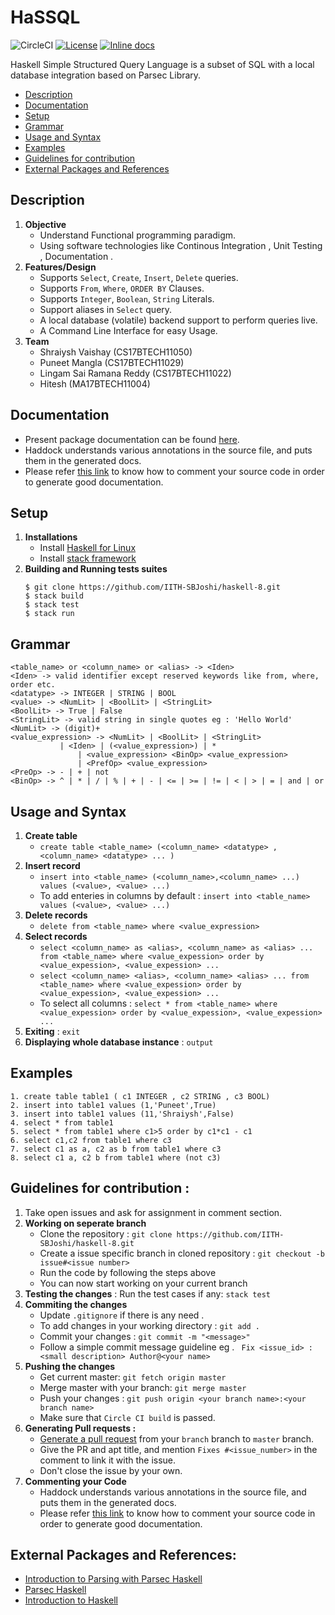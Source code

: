 # HaSSQL
![CircleCI](https://img.shields.io/circleci/build/github/sairamanareddy/HaSSQL?style=for-the-badge)
[![License](https://img.shields.io/badge/License-BSD--3-informational.svg?style=for-the-badge)](https://github.com/IITH-SBJoshi/haskell-8/blob/master/LICENSE)
[![Inline docs](https://img.shields.io/badge/Haddock-Reference-blue.svg?style=for-the-badge&logo=haskell)](http://104.211.220.36/docs/index.html)

Haskell Simple Structured Query Language is a subset of SQL with a local database integration based on Parsec Library.

* [Description](#description)
* [Documentation](#documentation)
* [Setup](#setup)
* [Grammar](#grammar)
* [Usage and Syntax](#usage-and-syntax)
* [Examples](#examples)
* [Guidelines for contribution](#guidelines-for-contribution)
* [External Packages and References](#external-packages-and-references)

## Description
1. **Objective**
	- Understand Functional programming paradigm.
	- Using software technologies like Continous Integration , Unit Testing , Documentation .
2. **Features/Design**
	- Supports ```Select```, ```Create```, ```Insert```, ```Delete``` queries.
	- Supports ```From```, ```Where```, ```ORDER BY``` Clauses.
	- Supports ```Integer```, ```Boolean```, ```String``` Literals.
	- Support aliases in ```Select``` query.
	- A local database (volatile) backend support to perform queries live.
	- A Command Line Interface for easy Usage.
3. **Team**
	- Shraiysh Vaishay (CS17BTECH11050)
	- Puneet Mangla (CS17BTECH11029)
	- Lingam Sai Ramana Reddy (CS17BTECH11022)
	- Hitesh (MA17BTECH11004)
  
## Documentation
  - Present package documentation can be found [here](http://104.211.220.36/docs/index.html).
  - Haddock understands various annotations in the source file, and puts them in the generated docs.
  - Please refer [this link](https://www.haskell.org/haddock/doc/html/markup.html) to know how to comment your source code in order to generate good documentation.
  
 ## Setup
 1. **Installations**
      - Install [Haskell for Linux](https://www.haskell.org/downloads/linux/)
      - Install [stack framework](https://docs.haskellstack.org/en/stable/README/)
 2. **Building and Running tests suites**
      ```
      $ git clone https://github.com/IITH-SBJoshi/haskell-8.git
      $ stack build
      $ stack test
      $ stack run
     ```
 ## Grammar
 ```
 <table_name> or <column_name> or <alias> -> <Iden>
 <Iden> -> valid identifier except reserved keywords like from, where, order etc.
 <datatype> -> INTEGER | STRING | BOOL
 <value> -> <NumLit> | <BoolLit> | <StringLit>
 <BoolLit> -> True | False
 <StringLit> -> valid string in single quotes eg : 'Hello World'
 <NumLit> -> (digit)+
 <value_expression> -> <NumLit> | <BoolLit> | <StringLit> 
 			| <Iden> | (<value_expression>) | * 
				| <value_expression> <BinOp> <value_expression>
				| <PrefOp> <value_expression>
 <PreOp> -> - | + | not 
 <BinOp> -> ^ | * | / | % | + | - | <= | >= | != | < | > | = | and | or
 ```
 ## Usage and Syntax
 1. **Create table**
      -  ```create table <table_name> (<column_name> <datatype> ,<column_name> <datatype> ... )```
 2. **Insert record**
      - ```insert into <table_name> (<column_name>,<column_name> ...) values (<value>, <value> ...)``` 
      - To add enteries in columns by default : ```insert into <table_name> values (<value>, <value> ...)```
 3. **Delete records**
      - ```delete from <table_name> where <value_expression>```
 4. **Select records**
      - ```select <column_name> as <alias>, <column_name> as <alias> ... from <table_name> where <value_expession> order by <value_expession>, <value_expession> ...```
      - ```select <column_name> <alias>, <column_name> <alias> ... from <table_name> where <value_expession> order by <value_expession>, <value_expession> ...```
      - To select all columns : ```select * from <table_name> where <value_expession> order by <value_expession>, <value_expession> ...```
 5. **Exiting** : ```exit```
 6. **Displaying whole database instance** : ```output```
 
 ## Examples
 ```
 1. create table table1 ( c1 INTEGER , c2 STRING , c3 BOOL)
 2. insert into table1 values (1,'Puneet',True)
 3. insert into table1 values (11,'Shraiysh',False)
 4. select * from table1
 5. select * from table1 where c1>5 order by c1*c1 - c1
 6. select c1,c2 from table1 where c3
 7. select c1 as a, c2 as b from table1 where c3
 8. select c1 a, c2 b from table1 where (not c3)
 ```
      
## Guidelines for contribution :
1. Take open issues and ask for assignment in comment section.
2. **Working on seperate branch**
	- Clone the repository : ```git clone https://github.com/IITH-SBJoshi/haskell-8.git```
	- Create a issue specific branch in cloned repository : ```git checkout -b issue#<issue number>```
	- Run the code by following the steps above
	- You can now start working on your current branch
3. **Testing the changes** : Run the test cases if any: ```stack test```
4. **Commiting the changes**
	- Update ```.gitignore``` if there is any need .
	- To add changes in your working directory : ```git add .```
	- Commit your changes : ```git commit -m "<message>"```
	- Follow a simple commit message guideline eg . ``` Fix <issue_id> : <small description> Author@<your name>```
5. **Pushing the changes**
	- Get current master: `git fetch origin master`
	- Merge master with your branch: `git merge master`
	- Push your changes : ```git push origin <your branch name>:<your branch name>```
	- Make sure that ```Circle CI build``` is passed.
6. **Generating Pull requests :**
	- [Generate a pull request](https://help.github.com/articles/about-pull-requests/) from your ```branch``` branch to ```master``` branch.
	- Give the PR and apt title, and mention `Fixes #<issue_number>` in the comment to link it with the issue.
	- Don't close the issue by your own.
7. **Commenting your Code**
	- Haddock understands various annotations in the source file, and puts them in the generated docs.
	- Please refer [this link](https://www.haskell.org/haddock/doc/html/markup.html) to know how to comment your source code in order to generate good documentation.

## External Packages and References:
- [Introduction to Parsing with Parsec Haskell](http://jakewheat.github.io/intro_to_parsing/)
- [Parsec Haskell](https://github.com/haskell/parsec)
- [Introduction to Haskell](http://learnyouahaskell.com/)
 


